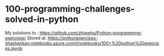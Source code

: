 # 100-programming-challenges-solved-in-python
My solutions to : https://github.com/zhiwehu/Python-programming-exercises/
Stored at: https://pythonexercises-shashankan.notebooks.azure.com/j/notebooks/100+%20python%20exercises.ipynb
